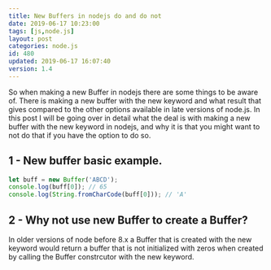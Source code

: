```yaml
---
title: New Buffers in nodejs do and do not
date: 2019-06-17 10:23:00
tags: [js,node.js]
layout: post
categories: node.js
id: 480
updated: 2019-06-17 16:07:40
version: 1.4
---
```


So when making a new Buffer in nodejs there are some things to be aware of. There is making a new buffer with the new keyword and what result that gives compared to the other options available in late versions of node.js. In this post I will be going over in detail what the deal is with making a new buffer with the new keyword in nodejs, and why it is that you might want to not do that if you have the option to do so.

<!-- more -->

## 1 - New buffer basic example.

```js
let buff = new Buffer('ABCD');
console.log(buff[0]); // 65
console.log(String.fromCharCode(buff[0])); // 'A'
```

## 2 - Why not use new Buffer to create a Buffer?

In older versions of node before 8.x a Buffer that is created with the new keyword would return a buffer that is not initialized with zeros when created by calling the Buffer constrcutor with the new keyword.